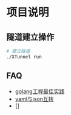 项目说明
===


## 隧道建立操作

```bash
# 建立隧道
./XTunnel run

```

## FAQ

- [golang工程最佳实践](https://github.com/golang-standards/project-layout)
- [yaml与json互转](https://github.com/ghodss/yaml)
- []